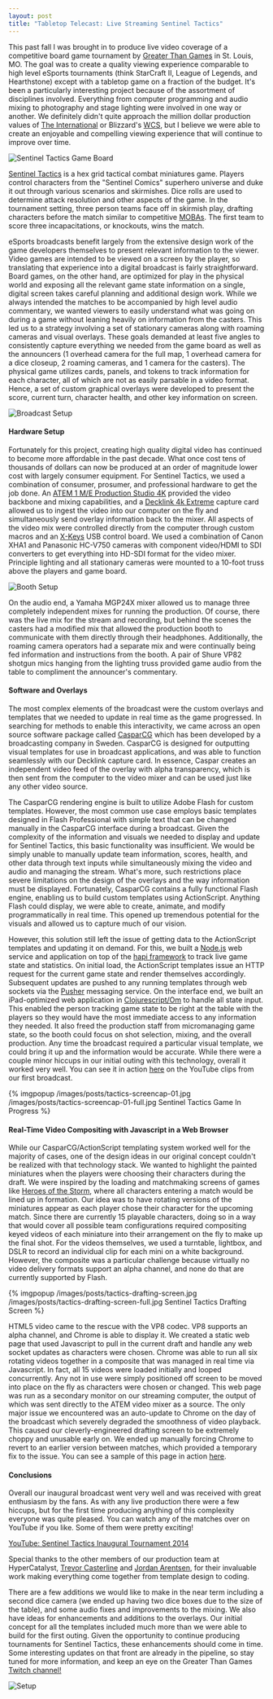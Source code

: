 ```yaml
---
layout: post
title: "Tabletop Telecast: Live Streaming Sentinel Tactics"
---
```

This past fall I was brought in to produce live video coverage of a competitive board game tournament by [Greater Than Games](http://greaterthangames.com/) in St. Louis, MO. The goal was to create a quality viewing experience comparable to high level eSports tournaments (think StarCraft II, League of Legends, and Hearthstone) except with a tabletop game on a fraction of the budget. It's been a particularly interesting project because of the assortment of disciplines involved. Everything from computer programming and audio mixing to photography and stage lighting were involved in one way or another. We definitely didn't quite approach the million dollar production values of [The International](http://en.wikipedia.org/wiki/The_International_%28video_gaming%29) or Blizzard's [WCS](http://wiki.teamliquid.net/starcraft2/2014_StarCraft_II_World_Championship_Series), but I believe we were able to create an enjoyable and compelling viewing experience that will continue to improve over time.

![Sentinel Tactics Game Board](/images/posts/tactics-board-setup.jpg)

[Sentinel Tactics](http://boardgamegeek.com/boardgame/146408/sentinel-tactics-flame-freedom) is a hex grid tactical combat miniatures game. Players control characters from the "Sentinel Comics" superhero universe and duke it out through various scenarios and skirmishes. Dice rolls are used to determine attack resolution and other aspects of the game. In the tournament setting, three person teams face off in skirmish play, drafting characters before the match similar to competitive [MOBAs](http://en.wikipedia.org/wiki/Multiplayer_online_battle_arena). The first team to score three incapacitations, or knockouts, wins the match.

eSports broadcasts benefit largely from the extensive design work of the game developers themselves to present relevant information to the viewer. Video games are intended to be viewed on a screen by the player, so translating that experience into a digital broadcast is fairly straightforward. Board games, on the other hand, are optimized for play in the physical world and exposing all the relevant game state information on a single, digital screen takes careful planning and additional design work. While we always intended the matches to be accompanied by high level audio commentary, we wanted viewers to easily understand what was going on during a game without leaning heavily on information from the casters. This led us to a strategy involving a set of stationary cameras along with roaming cameras and visual overlays. These goals demanded at least five angles to consistently capture everything we needed from the game board as well as the announcers (1 overhead camera for the full map, 1 overhead camera for a dice closeup, 2 roaming cameras, and 1 camera for the casters). The physical game utilizes cards, panels, and tokens to track information for each character, all of which are not as easily parsable in a video format. Hence, a set of custom graphical overlays were developed to present the score, current turn, character health, and other key information on screen.

![Broadcast Setup](/images/posts/tactics-table-setup.jpg)

#### Hardware Setup

Fortunately for this project, creating high quality digital video has continued to become more affordable in the past decade. What once cost tens of thousands of dollars can now be produced at an order of magnitude lower cost with largely consumer equipment. For Sentinel Tactics, we used a combination of consumer, prosumer, and professional hardware to get the job done. An [ATEM 1 M/E Production Studio 4K](https://www.blackmagicdesign.com/products/atem) provided the video backbone and mixing capabilities, and a [Decklink 4k Extreme](https://www.blackmagicdesign.com/products/decklink) capture card allowed us to ingest the video into our computer on the fly and simultaneously send overlay information back to the mixer. All aspects of the video mix were controlled directly from the computer through custom macros and an [X-Keys](http://xkeys.com/xkeys/xk60.php) USB control board. We used a combination of Canon XHA1 and Panasonic HC-V750 cameras with component video/HDMI to SDI converters to get everything into HD-SDI format for the video mixer. Principle lighting and all stationary cameras were mounted to a 10-foot truss above the players and game board.

![Booth Setup](/images/posts/tactics-booth.jpg)

On the audio end, a Yamaha MGP24X mixer allowed us to manage three completely independent mixes for running the production. Of course, there was the live mix for the stream and recording, but behind the scenes the casters had a modified mix that allowed the production booth to communicate with them directly through their headphones. Additionally, the roaming camera operators had a separate mix and were continually being fed information and instructions from the booth. A pair of Shure VP82 shotgun mics hanging from the lighting truss provided game audio from the table to compliment the announcer's commentary.

#### Software and Overlays

The most complex elements of the broadcast were the custom overlays and templates that we needed to update in real time as the game progressed. In searching for methods to enable this interactivity, we came across an open source software package called [CasparCG](http://www.casparcg.com/) which has been developed by a broadcasting company in Sweden. CasparCG is designed for outputting visual templates for use in broadcast applications, and was able to function seamlessly with our Decklink capture card. In essence, Caspar creates an independent video feed of the overlay with alpha transparency, which is then sent from the computer to the video mixer and can be used just like any other video source.

The CasparCG rendering engine is built to utilize Adobe Flash for custom templates. However, the most common use case employs basic templates designed in Flash Professional with simple text that can be changed manually in the CasparCG interface during a broadcast. Given the complexity of the information and visuals we needed to display and update for Sentinel Tactics, this basic functionality was insufficient. We would be simply unable to manually update team information, scores, health, and other data through text inputs while simultaneously mixing the video and audio and managing the stream. What's more, such restrictions place severe limitations on the design of the overlays and the way information must be displayed. Fortunately, CasparCG contains a fully functional Flash engine, enabling us to build custom templates using ActionScript. Anything Flash could display, we were able to create, animate, and modify programmatically in real time. This opened up tremendous potential for the visuals and allowed us to capture much of our vision.

However, this solution still left the issue of getting data to the ActionScript templates and updating it on demand. For this, we built a [Node.js](http://nodejs.org/) web service and application on top of the [hapi framework](http://hapijs.com/) to track live game state and statistics. On initial load, the ActionScript templates issue an HTTP request for the current game state and render themselves accordingly. Subsequent updates are pushed to any running templates through web sockets via the [Pusher](https://pusher.com/) messaging service. On the interface end, we built an iPad-optimized web application in [Clojurescript/Om](https://github.com/swannodette/om) to handle all state input. This enabled the person tracking game state to be right at the table with the players so they would have the most immediate access to any information they needed. It also freed the production staff from micromanaging game state, so the booth could focus on shot selection, mixing, and the overall production. Any time the broadcast required a particular visual template, we could bring it up and the information would be accurate. While there were a couple minor hiccups in our initial outing with this technology, overall it worked very well. You can see it in action [here](https://www.youtube.com/watch?v=3qRoIDs3p6s&t=33m32s) on the YouTube clips from our first broadcast.

{% imgpopup /images/posts/tactics-screencap-01.jpg /images/posts/tactics-screencap-01-full.jpg Sentinel Tactics Game In Progress %}

#### Real-Time Video Compositing with Javascript in a Web Browser

While our CasparCG/ActionScript templating system worked well for the majority of cases, one of the design ideas in our original concept couldn't be realized with that technology stack. We wanted to highlight the painted miniatures when the players were choosing their characters during the draft. We were inspired by the loading and matchmaking screens of games like [Heroes of the Storm](http://us.battle.net/heroes/en/), where all characters entering a match would be lined up in formation. Our idea was to have rotating versions of the miniatures appear as each player chose their character for the upcoming match. Since there are currently 15 playable characters, doing so in a way that would cover all possible team configurations required compositing keyed videos of each miniature into their arrangement on the fly to make up the final shot. For the videos themselves, we used a turntable, lightbox, and DSLR to record an individual clip for each mini on a white background. However, the composite was a particular challenge because virtually no video delivery formats support an alpha channel, and none do that are currently supported by Flash.

{% imgpopup /images/posts/tactics-drafting-screen.jpg /images/posts/tactics-drafting-screen-full.jpg Sentinel Tactics Drafting Screen %}

HTML5 video came to the rescue with the VP8 codec. VP8 supports an alpha channel, and Chrome is able to display it. We created a static web page that used Javascript to pull in the current draft and handle any web socket updates as characters were chosen. Chrome was able to run all six rotating videos together in a composite that was managed in real time via Javascript. In fact, all 15 videos were loaded initially and looped concurrently. Any not in use were simply positioned off screen to be moved into place on the fly as characters were chosen or changed. This web page was run as a secondary monitor on our streaming computer, the output of which was sent directly to the ATEM video mixer as a source. The only major issue we encountered was an auto-update to Chrome on the day of the broadcast which severely degraded the smoothness of video playback. This caused our cleverly-engineered drafting screen to be extremely choppy and unusable early on. We ended up manually forcing Chrome to revert to an earlier version between matches, which provided a temporary fix to the issue. You can see a sample of this page in action [here](https://www.youtube.com/watch?v=kwzk-aVfH-E).


#### Conclusions

Overall our inaugural broadcast went very well and was received with great enthusiasm by the fans. As with any live production there were a few hiccups, but for the first time producing anything of this complexity everyone was quite pleased. You can watch any of the matches over on YouTube if you like. Some of them were pretty exciting!

[YouTube: Sentinel Tactics Inaugural Tournament 2014](https://www.youtube.com/playlist?list=PLBZBled0v3sKbA-Ge7ic9cSwl6Q5DvB60)

Special thanks to the other members of our production team at HyperCatalyst, [Trevor Casterline](http://twitter.com/liptrill) and [Jordan Arentsen](http://twitter.com/blissdev), for their invaluable work making everything come together from template design to coding.

There are a few additions we would like to make in the near term including a second dice camera (we ended up having two dice boxes due to the size of the table), and some audio fixes and improvements to the mixing. We also have ideas for enhancements and additions to the overlays. Our initial concept for all the templates included much more than we were able to build for the first outing. Given the opportunity to continue producing tournaments for Sentinel Tactics, these enhancements should come in time. Some interesting updates on that front are already in the pipeline, so stay tuned for more information, and keep an eye on the Greater Than Games [Twitch channel!](http://twitch.tv/greaterthangames)

![Setup](/images/posts/tactics-table-setup-01.jpg)
